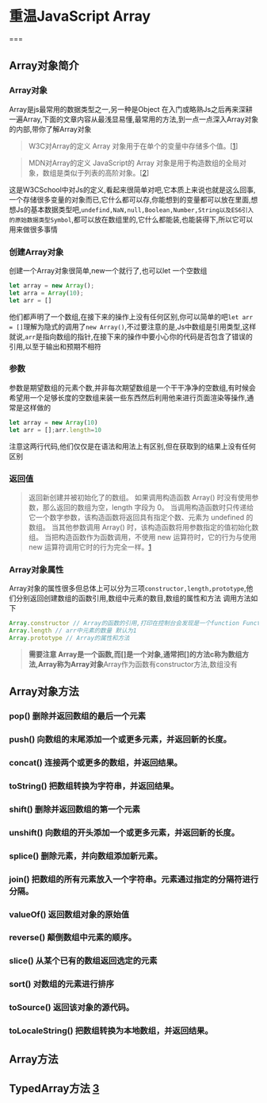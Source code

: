 
# 重温JavaScript Array

===

## Array对象简介

### Array对象

Array是js最常用的数据类型之一,另一种是Object 在入门或略熟Js之后再来深耕一遍Array,下面的文章内容从最浅显易懂,最常用的方法,到一点一点深入Array对象的内部,带你了解Array对象

>W3C对Array的定义 Array 对象用于在单个的变量中存储多个值。[[1]]

>MDN对Array的定义 JavaScript的 Array 对象是用于构造数组的全局对象，数组是类似于列表的高阶对象。[[2]]

这是W3CSchool中对Js的定义,看起来很简单对吧,它本质上来说也就是这么回事,一个存储很多变量的对象而已,它什么都可以存,你能想到的变量都可以放在里面,想想Js的基本数据类型吧,`undefind,NaN,null,Boolean,Number,String以及ES6引入的原始数据类型Symbol`,都可以放在数组里的,它什么都能装,也能装得下,所以它可以用来做很多事情

### 创建Array对象

创建一个Array对象很简单,new一个就行了,也可以let 一个空数组

```js
let array = new Array();
let arra = Array(10);
let arr = []
```

他们都声明了一个数组,在接下来的操作上没有任何区别,你可以简单的吧`let arr = []`理解为隐式的调用了`new Array()`,不过要注意的是,Js中数组是引用类型,这样就说,`arr`是指向数组的指针,在接下来的操作中要小心你的代码是否包含了错误的引用,以至于输出和预期不相符

### 参数

参数是期望数组的元素个数,并非每次期望数组是一个干干净净的空数组,有时候会希望用一个足够长度的空数组来装一些东西然后利用他来进行页面渲染等操作,通常是这样做的

```js
let array = new Array(10)
let arr = [];arr.length=10
```

注意这两行代码,他们仅仅是在语法和用法上有区别,但在获取到的结果上没有任何区别

### 返回值

>返回新创建并被初始化了的数组。
>如果调用构造函数 Array() 时没有使用参数，那么返回的数组为空，length 字段为 0。
>当调用构造函数时只传递给它一个数字参数，该构造函数将返回具有指定个数、元素为 undefined 的数组。
>当其他参数调用 Array() 时，该构造函数将用参数指定的值初始化数组。
>当把构造函数作为函数调用，不使用 new 运算符时，它的行为与使用 new 运算符调用它时的行为完全一样。[1]

### Array对象属性

Array对象的属性很多但总体上可以分为三项`constructor,length,prototype`,他们分别返回创建数组的函数引用,数组中元素的数目,数组的属性和方法
调用方法如下

```js
Array.constructor // Array的函数的引用,打印在控制台会发现是一个function Function()
Array.length // arr中元素的数量 默认为1
Array.prototype // Array的属性和方法
```

>**需要注意 Array是一个函数,而\[\]是一个对象,通常把\[\]的方法c称为数组方法,Array称为Array对象**Array作为函数有constructor方法,数组没有

## Array对象方法

### pop() 	删除并返回数组的最后一个元素

### push() 	向数组的末尾添加一个或更多元素，并返回新的长度。

### concat() 	连接两个或更多的数组，并返回结果。

### toString() 	把数组转换为字符串，并返回结果。

### shift() 	删除并返回数组的第一个元素

### unshift() 	向数组的开头添加一个或更多元素，并返回新的长度。


### splice() 	删除元素，并向数组添加新元素。
### join() 	把数组的所有元素放入一个字符串。元素通过指定的分隔符进行分隔。

### valueOf() 	返回数组对象的原始值

### reverse() 	颠倒数组中元素的顺序。

### slice() 	从某个已有的数组返回选定的元素

### sort() 	对数组的元素进行排序

### toSource() 	返回该对象的源代码。

### toLocaleString() 	把数组转换为本地数组，并返回结果。

## Array方法

## TypedArray方法 [3]

<!-- W3C.[J].w3school.JavaScript Array 对象.2019(01) -->
[1]:https://www.w3school.com.cn/jsref/jsref_obj_array.asp
[2]:https://developer.mozilla.org/zh-CN/docs/Web/JavaScript/Reference/Global_Objects/Array
[3]:https://developer.mozilla.org/zh-CN/docs/Web/JavaScript/Reference/Global_Objects/TypedArray